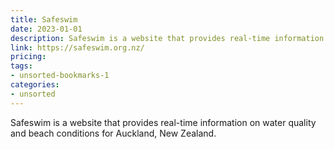 ```yaml
---
title: Safeswim
date: 2023-01-01
description: Safeswim is a website that provides real-time information on water quality and beach conditions for Auckland, New Zealand.
link: https://safeswim.org.nz/
pricing: 
tags: 
- unsorted-bookmarks-1 
categories: 
- unsorted 
---
```


Safeswim is a website that provides real-time information on water quality and beach conditions for Auckland, New Zealand.